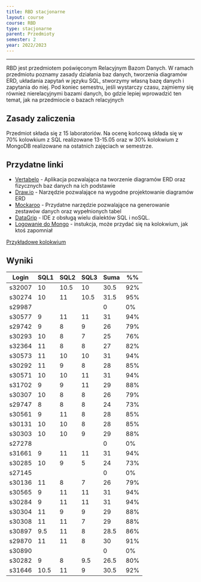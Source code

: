 ```yaml
---
title: RBD stacjonarne
layout: course
course: RBD
type: stacjonarne
parent: Przedmioty
semester: 2
year: 2022/2023
---
```

---
RBD jest przedmiotem poświęconym Relacyjnym Bazom Danych. W ramach przedmiotu poznamy zasady działania baz danych, tworzenia diagramów ERD, układania zapytań w języku SQL, stworzymy własną bazę danych i zapytania do niej. Pod koniec semestru, jeśli wystarczy czasu, zajmiemy się również nierelacyjnymi bazami danych, bo gdzie lepiej wprowadzić ten temat, jak na przedmiocie o bazach relacyjnych

## Zasady zaliczenia
Przedmiot składa się z 15 laboratoriów. Na ocenę końcową składa się w 70% kolowkium z SQL realizowane 13-15.05 oraz w 30% kolokwium z MongoDB realizowane na ostatnich zajęciach w semestrze.

## Przydatne linki
- [Vertabelo](https://vertabelo.com) - Aplikacja pozwalająca na tworzenie diagramów ERD oraz fizycznych baz danych na ich podstawie
- [Draw.io](https://app.diagrams.net/) - Narzędzie pozwalające na wygodne projektowanie diagramów ERD
- [Mockaroo](https://mockaroo.com) - Przydatne narzędzie pozwalające na generowanie zestawów danych oraz wypełnionych tabel
- [DataGrip](https://www.jetbrains.com/datagrip/) - IDE z obsługą wielu dialektów SQL i noSQL.
- [Logowanie do Mongo](../../../logowanie-mongoDB) - instukcja, może przydać się na kolokwium, jak ktoś zapomniał


[Przykładowe kolokwium](../../../assets/RBD/testRBD.pdf)

## Wyniki

| Login  | SQL1 | SQL2 | SQL3 | Suma | %%  |
| ------ | ---- | ---- | ---- | ---- | --- |
| s32007 | 10   | 10.5 | 10   | 30.5 | 92% |
| s30274 | 10   | 11   | 10.5 | 31.5 | 95% |
| s29987 |      |      |      | 0    | 0%  |
| s30577 | 9    | 11   | 11   | 31   | 94% |
| s29742 | 9    | 8    | 9    | 26   | 79% |
| s30293 | 10   | 8    | 7    | 25   | 76% |
| s32364 | 11   | 8    | 8    | 27   | 82% |
| s30573 | 11   | 10   | 10   | 31   | 94% |
| s30292 | 11   | 9    | 8    | 28   | 85% |
| s30571 | 10   | 10   | 11   | 31   | 94% |
| s31702 | 9    | 9    | 11   | 29   | 88% |
| s30307 | 10   | 8    | 8    | 26   | 79% |
| s29747 | 8    | 8    | 8    | 24   | 73% |
| s30561 | 9    | 11   | 8    | 28   | 85% |
| s30131 | 10   | 10   | 8    | 28   | 85% |
| s30303 | 10   | 10   | 9    | 29   | 88% |
| s27278 |      |      |      | 0    | 0%  |
| s31661 | 9    | 11   | 11   | 31   | 94% |
| s30285 | 10   | 9    | 5    | 24   | 73% |
| s27145 |      |      |      | 0    | 0%  |
| s30136 | 11   | 8    | 7    | 26   | 79% |
| s30565 | 9    | 11   | 11   | 31   | 94% |
| s30284 | 9    | 11   | 11   | 31   | 94% |
| s30304 | 11   | 9    | 9    | 29   | 88% |
| s30308 | 11   | 11   | 7    | 29   | 88% |
| s30897 | 9.5  | 11   | 8    | 28.5 | 86% |
| s29870 | 11   | 11   | 8    | 30   | 91% |
| s30890 |      |      |      | 0    | 0%  |
| s30282 | 9    | 8    | 9.5  | 26.5 | 80% |
| s31646 | 10.5 | 11   | 9    | 30.5 | 92% |